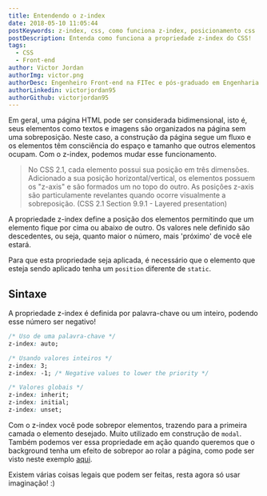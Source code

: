 ```yaml
---
title: Entendendo o z-index
date: 2018-05-10 11:05:44
postKeywords: z-index, css, como funciona z-index, posicionamento css
postDescription: Entenda como funciona a propriedade z-index do CSS!
tags:
  - CSS
  - Front-end
author: Victor Jordan
authorImg: victor.png
authorDesc: Engenheiro Front-end na FITec e pós-graduado em Engenharia de Software pela PUC-MG e formado em Banco de Dados pela Fatec, apaixonado por usabilidade, performance e UX!
authorLinkedin: victorjordan95
authorGithub: victorjordan95
---
```


Em geral, uma página HTML pode ser considerada bidimensional, isto é, seus elementos como textos e imagens são organizados na página sem uma sobreposição. Neste caso, a construção da página segue um fluxo e os elementos têm consciência do espaço e tamanho que outros elementos ocupam. Com o z-index, podemos mudar esse funcionamento.

<!-- more -->

> No CSS 2.1, cada elemento possui sua posição em três dimensões. Adicionado a sua posição horizontal/vertical, os elementos possuem os "z-axis" e são formados um no topo do outro. As posições z-axis são particulamente revelantes quando ocorre visualmente a sobreposição. (CSS 2.1 Section 9.9.1 - Layered presentation)

A propriedade z-index define a posição dos elementos permitindo que um elemento fique por cima ou abaixo de outro. Os valores nele definido são descedentes, ou seja, quanto maior o número, mais 'próximo' de você ele estará.

Para que esta propriedade seja aplicada, é necessário que o elemento que esteja sendo aplicado tenha um `position` diferente de `static`.

## Sintaxe

A propriedade z-index é definida por palavra-chave ou um inteiro, podendo esse número ser negativo!

```CSS
/* Uso de uma palavra-chave */
z-index: auto;

/* Usando valores inteiros */
z-index: 3;
z-index: -1; /* Negative values to lower the priority */

/* Valores globais */
z-index: inherit;
z-index: initial;
z-index: unset;
```

Com o z-index você pode sobrepor elementos, trazendo para a primeira camada o elemento desejado. Muito utilizado em construção de `modal`. Também podemos ver essa propriedade em ação quando queremos que o background tenha um efeito de sobrepor ao rolar a página, como pode ser visto neste exemplo [aqui](https://codepen.io/thomasvaeth/pen/xLwwZq).

Existem várias coisas legais que podem ser feitas, resta agora só usar imaginação! :)
